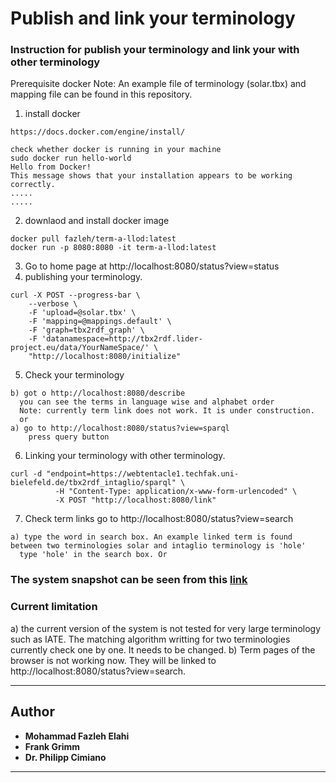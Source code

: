 # Publish and link your terminology
### Instruction for publish your terminology and link your with other terminology
Prerequisite
docker
Note: An example file of terminology (solar.tbx) and mapping file can be found in this repository.

1. install docker
```
https://docs.docker.com/engine/install/

check whether docker is running in your machine
sudo docker run hello-world
Hello from Docker!
This message shows that your installation appears to be working correctly.
.....
.....
```
2. downlaod and install docker image
```
docker pull fazleh/term-a-llod:latest
docker run -p 8080:8080 -it term-a-llod:latest
```
3. Go to home page at http://localhost:8080/status?view=status 
4. publishing your terminology.
```
curl -X POST --progress-bar \
    --verbose \
    -F 'upload=@solar.tbx' \
    -F 'mapping=@mappings.default' \
    -F 'graph=tbx2rdf_graph' \
    -F 'datanamespace=http://tbx2rdf.lider-project.eu/data/YourNameSpace/' \
    "http://localhost:8080/initialize"
```
5. Check your terminology
 ```
b) got o http://localhost:8080/describe
   you can see the terms in language wise and alphabet order
   Note: currently term link does not work. It is under construction.
   or 
a) go to http://localhost:8080/status?view=sparql
     press query button
```
6. Linking your terminology with other terminology.
```
curl -d "endpoint=https://webtentacle1.techfak.uni-bielefeld.de/tbx2rdf_intaglio/sparql" \
          -H "Content-Type: application/x-www-form-urlencoded" \
          -X POST "http://localhost:8080/link"      
 ```
7. Check term links
  go to http://localhost:8080/status?view=search
 ```
a) type the word in search box. An example linked term is found between two terminologies solar and intaglio terminology is 'hole'
   type 'hole' in the search box. Or
```
### The system snapshot can be seen from this [link](https://github.com/fazleh2010/term-a-llod-demo/blob/master/GuidleLIne.pdf)
### Current limitation
a) the current version of the system is not tested for very large terminology such as IATE. The matching algorithm writting for two terminologies currently check one by one. It needs to be changed.
b) Term pages of the browser is not working now. They will be linked to http://localhost:8080/status?view=search.

---

## Author
* **Mohammad Fazleh Elahi**
* **Frank Grimm**
* **Dr. Philipp Cimiano**



---

